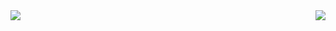 <img align='right' src="https://github-readme-stats.vercel.app/api?username=lynxux&show_icons=true">
<img align='left' src="https://github-readme-stats.vercel.app/api/top-langs/?username=lynxux&layout=compact">

